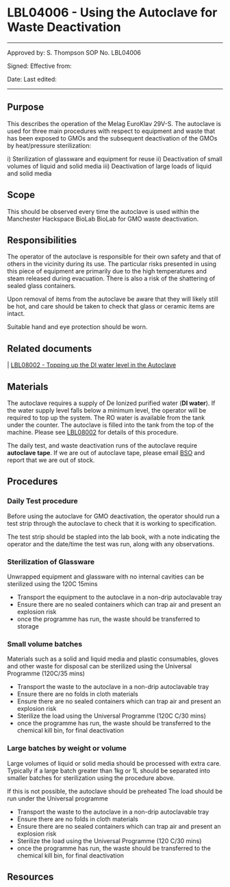 # LBL04006 - Using the Autoclave for Waste Deactivation

  ---------------------------- --------------------
  Approved by: S. Thompson     SOP No. LBL04006

  Signed:                      Effective from:

  Date:                        Last edited:
  ---------------------------- --------------------

## Purpose

This describes the operation of the Melag EuroKlav 29V-S. The autoclave
is used for three main procedures with respect to equipment and waste
that has been exposed to GMOs and the subsequent deactivation of the
GMOs by heat/pressure sterilization:

i)  Sterilization of glassware and equipment for reuse
ii) Deactivation of small volumes of liquid and solid media
iii) Deactivation of large loads of liquid and solid media

## Scope

This should be observed every time the autoclave is used within the
Manchester Hackspace BioLab BioLab for GMO waste deactivation.

## Responsibilities

The operator of the autoclave is responsible for their own safety and
that of others in the vicinity during its use. The particular risks
presented in using this piece of equipment are primarily due to the high
temperatures and steam released during evacuation. There is also a risk
of the shattering of sealed glass containers.

Upon removal of items from the autoclave be aware that they will likely
still be hot, and care should be taken to check that glass or ceramic
items are intact.

Suitable hand and eye protection should be worn.

## Related documents

| [LBL08002 - Topping up the DI water level in the
  Autoclave](lbl08002.md)

## Materials

The autoclave requires a supply of De Ionized  purified water (**DI
water**). If the water supply level falls below a minimum level, the
operator will be required to top up the system. The RO water is
available from the tank under the counter. The autoclave is filled into
the tank from the top of the machine. Please see
[LBL08002](lbl08002.md) for details of this procedure.

The daily test, and waste deactivation runs of the autoclave require
**autoclave tape**. If we are out of autoclave tape, please email
[BSO](hello@biohackspace.org) and report that we are out of stock.

## Procedures

### Daily Test procedure

Before using the autoclave for GMO deactivation, the operator should run
a test strip through the autoclave to check that it is working to
specification.

The test strip should be stapled into the lab book, with a note
indicating the operator and the date/time the test was run, along with
any observations.

### Sterilization of Glassware

Unwrapped equipment and glassware with no internal cavities can be
sterilized using the 120C 15mins 

-   Transport the equipment to the autoclave in a non-drip autoclavable
    tray
-   Ensure there are no sealed containers which can trap air and present
    an explosion risk
-   once the programme has run, the waste should be transferred to
    storage

### Small volume batches

Materials such as a solid and liquid media and plastic consumables,
gloves and other waste for disposal can be sterilized using the
Universal Programme (120C/35 mins)

-   Transport the waste to the autoclave in a non-drip autoclavable tray
-   Ensure there are no folds in cloth materials
-   Ensure there are no sealed containers which can trap air and present
    an explosion risk
-   Sterilize the load using the Universal Programme (120C C/30 mins)
-   once the programme has run, the waste should be transferred to the
    chemical kill bin, for final deactivation

### Large batches by weight or volume

Large volumes of liquid or solid media should be processed with extra
care. Typically if a large batch greater than 1kg or 1L should be
separated into smaller batches for sterilization using the procedure
above.

If this is not possible, the autoclave should be preheated 
The load should be run under the Universal programme

-   Transport the waste to the autoclave in a non-drip autoclavable tray
-   Ensure there are no folds in cloth materials
-   Ensure there are no sealed containers which can trap air and present
    an explosion risk
-   Sterilize the load using the Universal Programme (120 C/30
    mins)
-   once the programme has run, the waste should be transferred to the
    chemical kill bin, for final deactivation

## Resources

